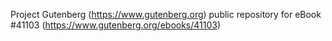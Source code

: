 Project Gutenberg (https://www.gutenberg.org) public repository for eBook #41103 (https://www.gutenberg.org/ebooks/41103)
